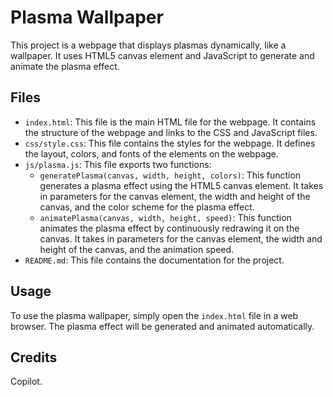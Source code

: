 # Plasma Wallpaper

This project is a webpage that displays plasmas dynamically, like a wallpaper. It uses HTML5 canvas element and JavaScript to generate and animate the plasma effect.

## Files

- `index.html`: This file is the main HTML file for the webpage. It contains the structure of the webpage and links to the CSS and JavaScript files.
- `css/style.css`: This file contains the styles for the webpage. It defines the layout, colors, and fonts of the elements on the webpage.
- `js/plasma.js`: This file exports two functions:
  - `generatePlasma(canvas, width, height, colors)`: This function generates a plasma effect using the HTML5 canvas element. It takes in parameters for the canvas element, the width and height of the canvas, and the color scheme for the plasma effect.
  - `animatePlasma(canvas, width, height, speed)`: This function animates the plasma effect by continuously redrawing it on the canvas. It takes in parameters for the canvas element, the width and height of the canvas, and the animation speed.
- `README.md`: This file contains the documentation for the project.

## Usage

To use the plasma wallpaper, simply open the `index.html` file in a web browser. The plasma effect will be generated and animated automatically.

## Credits

Copilot.